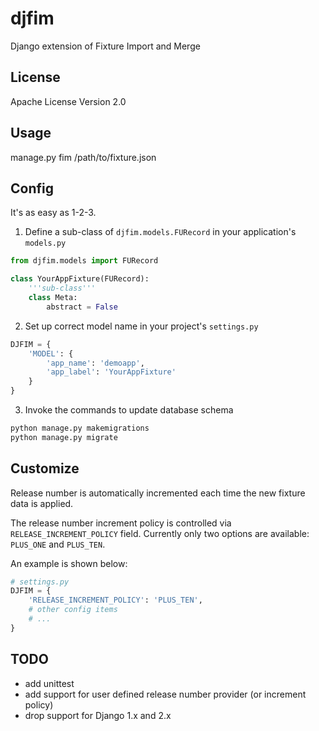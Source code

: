 # djfim

Django extension of Fixture Import and Merge

## License

Apache License Version 2.0

## Usage

manage.py fim /path/to/fixture.json

## Config

It's as easy as 1-2-3.

1. Define a sub-class of `djfim.models.FURecord` in your application's `models.py`

```python
from djfim.models import FURecord

class YourAppFixture(FURecord):
    '''sub-class'''
    class Meta:
        abstract = False
```

2. Set up correct model name in your project's `settings.py`

```python
DJFIM = {
    'MODEL': {
        'app_name': 'demoapp',
        'app_label': 'YourAppFixture'
    }
}
```

3. Invoke the commands to update database schema

```bash
python manage.py makemigrations
python manage.py migrate
```

## Customize

Release number is automatically incremented each time the new fixture data is applied.

The release number increment policy is controlled via `RELEASE_INCREMENT_POLICY` field.
Currently only two options are available: `PLUS_ONE` and `PLUS_TEN`.

An example is shown below:

```python
# settings.py
DJFIM = {
    'RELEASE_INCREMENT_POLICY': 'PLUS_TEN',
    # other config items
    # ...
}
```

## TODO

- add unittest
- add support for user defined release number provider (or increment policy)
- drop support for Django 1.x and 2.x
